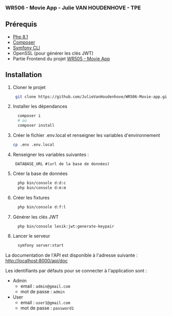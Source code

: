 ### WR506 - Movie App - Julie VAN HOUDENHOVE - TPE

## Prérequis

- [Php 8.1](https://www.php.net/downloads)
- [Composer](https://getcomposer.org/download/)
- [Symfony CLI](https://symfony.com/download)
- OpenSSL (pour générer les clés JWT)
- Partie Frontend du projet [WR505 - Movie App](https://github.com/JulieVanHoudenhove/WR505-Movie-app.git)

## Installation

1. Cloner le projet
   ```bash
    git clone https://github.com/JulieVanHoudenhove/WR506-Movie-app.git
    ```
2. Installer les dépendances
     ```bash
       composer i
       # ou
       composer install
     ```
3. Créer le fichier .env.local et renseigner les variables d'environnement
    ```bash
    cp .env .env.local
    ```
4. Renseigner les variables suivantes : 
     ```dotenv
      DATABASE_URL #(url de la base de données)
     ```
5. Créer la base de données
    ```bash
      php bin/console d:d:c
      php bin/console d:m:m
    ```
6. Créer les fixtures
    ```bash
      php bin/console d:f:l
    ```
7. Générer les clés JWT
    ```bash
      php bin/console lexik:jwt:generate-keypair
    ```
8. Lancer le serveur
    ```bash
      symfony server:start
    ```

La documentation de l'API est disponible à l'adresse suivante : [http://localhost:8000/api/doc](http://localhost:8000/api/docs)

Les identifiants par défauts pour se connecter à l'application sont :
  - Admin
      - email : ``` admin@gmail.com ```
      - mot de passe : ``` admin ```
  - User
      - email : ``` user1@gmail.com ```
      - mot de passe : ``` password1 ```
